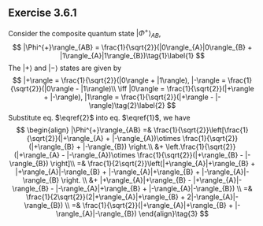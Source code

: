 ## Exercise 3.6.1

Consider the composite quantum state $|\Phi^{+}\rangle_{AB}$,
$$
|\Phi^{+}\rangle_{AB} = \frac{1}{\sqrt{2}}(|0\rangle_{A}|0\rangle_{B} + |1\rangle_{A}|1\rangle_{B})\tag{1}\label{1}
$$
The $|+\rangle$ and $|-\rangle$ states are given by
$$
|+\rangle = \frac{1}{\sqrt{2}}(|0\rangle + |1\rangle), |-\rangle = \frac{1}{\sqrt{2}}(|0\rangle - |1\rangle)\\ \iff |0\rangle = \frac{1}{\sqrt{2}}(|+\rangle + |-\rangle), |1\rangle = \frac{1}{\sqrt{2}}(|+\rangle - |-\rangle)\tag{2}\label{2}
$$
Substitute eq. $\eqref{2}$ into eq. $\eqref{1}$, we have
$$
\begin{align}
|\Phi^{+}\rangle_{AB} =& \frac{1}{\sqrt{2}}\left[\frac{1}{\sqrt{2}}(|+\rangle_{A} + |-\rangle_{A})\otimes \frac{1}{\sqrt{2}}(|+\rangle_{B} + |-\rangle_{B}) \right.\\
&+ \left.\frac{1}{\sqrt{2}}(|+\rangle_{A} - |-\rangle_{A})\otimes \frac{1}{\sqrt{2}}(|+\rangle_{B} - |-\rangle_{B}) \right]\\
=& \frac{1}{2\sqrt{2}}\left(|+\rangle_{A}|+\rangle_{B} + |+\rangle_{A}|-\rangle_{B} + |-\rangle_{A}|+\rangle_{B} + |-\rangle_{A}|-\rangle_{B} \right. \\
&+ |+\rangle_{A}|+\rangle_{B} - |+\rangle_{A}|-\rangle_{B} - |-\rangle_{A}|+\rangle_{B} + |-\rangle_{A}|-\rangle_{B}) \\
=& \frac{1}{2\sqrt{2}}(2|+\rangle_{A}|+\rangle_{B} + 2|-\rangle_{A}|-\rangle_{B}) \\
=& \frac{1}{\sqrt{2}}(|+\rangle_{A}|+\rangle_{B} + |-\rangle_{A}|-\rangle_{B}) 
\end{align}\tag{3}
$$
